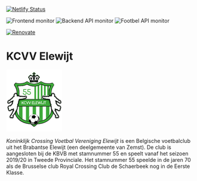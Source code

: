 [![Netlify Status](https://api.netlify.com/api/v1/badges/418e0ffe-e0eb-46d1-84a1-43fec5698791/deploy-status)](https://app.netlify.com/sites/boring-thompson-91501c/deploys)

<img src="https://img.shields.io/website?down_color=red&down_message=FRONTEND%20DOWN&up_color=%23BADA55&up_message=FRONTEND%20UP&url=https%3A%2F%2Fwww.kcvvelewijt.be" alt="Frontend monitor" />

<img src="https://img.shields.io/website?down_color=red&down_message=CONTENT%20API%20DOWN&up_color=%23BADA55&up_message=CONTENT%20API%20UP&url=https%3A%2F%2Fapi.kcvvelewijt.be%2Fjsonapi" alt="Backend API monitor" />

<img src="https://img.shields.io/website?down_color=red&down_message=FOOTBEL%20DATA%20DOWN&up_color=%23BADA55&up_message=FOOTBEL%20DATA%20UP&url=http%3A%2F%2Fstatic.belgianfootball.be%2Fproject%2Fpubliek%2Fdownload%2FbraresdownP.zip" alt="Footbel API monitor" />

[![Renovate](https://img.shields.io/badge/renovate-enabled-brightgreen.svg)](https://renovatebot.com)

# KCVV Elewijt

<img src="https://github.com/soniCaH/KCVV-Elewijt-Gatsby/blob/master/src/images/logo-flat.png?raw=true" alt="KCVV Elewijt Logo kroon" />

*Koninklijk Crossing Voetbal Vereniging Elewijt* is een Belgische voetbalclub uit het Brabantse Elewijt (een deelgemeente van Zemst). De club is aangesloten bij de KBVB met stamnummer 55 en speelt vanaf het seizoen 2019/20 in Tweede Provinciale. Het stamnummer 55 speelde in de jaren 70 als de Brusselse club Royal Crossing Club de Schaerbeek nog in de Eerste Klasse.

